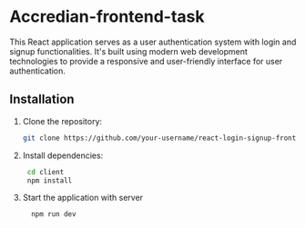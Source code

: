 # Accredian-frontend-task


This React application serves as a user authentication system with login and signup functionalities. It's built using modern web development technologies to provide a responsive and user-friendly interface for user authentication.

## Installation

1. Clone the repository:

   ```bash
   git clone https://github.com/your-username/react-login-signup-frontend.git
   ```

2. Install dependencies:

   ```bash
    cd client
    npm install
   ```

3. Start the application with server

   ```bash
     npm run dev
   ```
